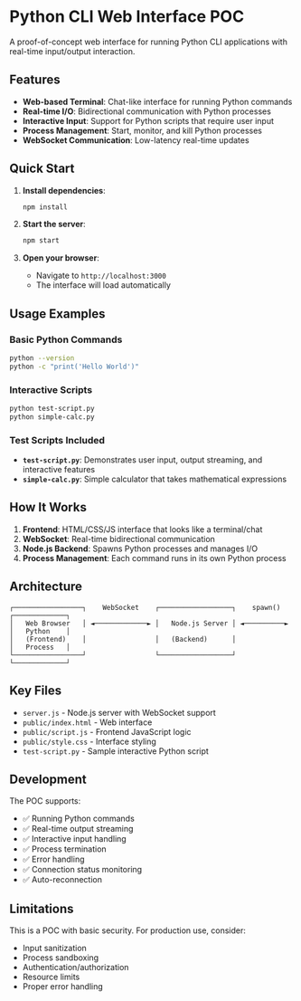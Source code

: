 # Python CLI Web Interface POC

A proof-of-concept web interface for running Python CLI applications with real-time input/output interaction.

## Features

- **Web-based Terminal**: Chat-like interface for running Python commands
- **Real-time I/O**: Bidirectional communication with Python processes
- **Interactive Input**: Support for Python scripts that require user input
- **Process Management**: Start, monitor, and kill Python processes
- **WebSocket Communication**: Low-latency real-time updates

## Quick Start

1. **Install dependencies**:
   ```bash
   npm install
   ```

2. **Start the server**:
   ```bash
   npm start
   ```

3. **Open your browser**:
   - Navigate to `http://localhost:3000`
   - The interface will load automatically

## Usage Examples

### Basic Python Commands
```bash
python --version
python -c "print('Hello World')"
```

### Interactive Scripts
```bash
python test-script.py
python simple-calc.py
```

### Test Scripts Included

- **`test-script.py`**: Demonstrates user input, output streaming, and interactive features
- **`simple-calc.py`**: Simple calculator that takes mathematical expressions

## How It Works

1. **Frontend**: HTML/CSS/JS interface that looks like a terminal/chat
2. **WebSocket**: Real-time bidirectional communication
3. **Node.js Backend**: Spawns Python processes and manages I/O
4. **Process Management**: Each command runs in its own Python process

## Architecture

```
┌─────────────────┐    WebSocket    ┌──────────────────┐    spawn()    ┌─────────────┐
│   Web Browser   │ ◄─────────────► │   Node.js Server │ ◄──────────► │   Python    │
│   (Frontend)    │                 │   (Backend)      │               │   Process   │
└─────────────────┘                 └──────────────────┘               └─────────────┘
```

## Key Files

- `server.js` - Node.js server with WebSocket support
- `public/index.html` - Web interface
- `public/script.js` - Frontend JavaScript logic
- `public/style.css` - Interface styling
- `test-script.py` - Sample interactive Python script

## Development

The POC supports:
- ✅ Running Python commands
- ✅ Real-time output streaming  
- ✅ Interactive input handling
- ✅ Process termination
- ✅ Error handling
- ✅ Connection status monitoring
- ✅ Auto-reconnection

## Limitations

This is a POC with basic security. For production use, consider:
- Input sanitization
- Process sandboxing  
- Authentication/authorization
- Resource limits
- Proper error handling